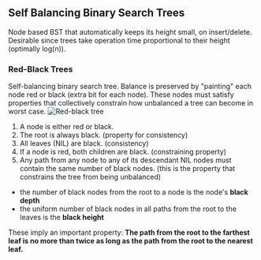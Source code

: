 ## Self Balancing Binary Search Trees
Node based BST that automatically keeps its height small, on insert/delete. Desirable since trees take operation time proportional to their height (optimally log(n)).

### Red-Black Trees
Self-balancing binary search tree. Balance is preserved by "painting" each node red or black (extra bit for each node). These nodes must satisfy properties that collectively constrain how unbalanced a tree can become in worst case.
![Red-black tree](https://upload.wikimedia.org/wikipedia/commons/6/66/Red-black_tree_example.svg)

1. A node is either red or black.
2. The root is always black. (property for consistency)
3. All leaves (NIL) are black. (consistency)
4. If a node is red, both children are black. (constraining property)
5. Any path from any node to any of its descendant NIL nodes must contain the same number of black nodes. (this is the property that constrains the tree from being unbalanced)
  - the number of black nodes from the root to a node is the node's **black depth**  
  - the uniform number of black nodes in all paths from the root to the leaves is the **black height**

These imply an important property: **The path from the root to the farthest leaf is no more than twice as long as the path from the root to the nearest leaf.**
  
